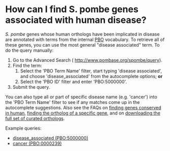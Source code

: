 # How can I find S. pombe genes associated with human disease?
<!-- pombase_categories: Orthology,Querying/Searching -->

*S. pombe* genes whose human orthologs have been implicated in disease
are annotated with terms from the internal
[PBO](/faq/what-pbo-option-advanced-search) vocabulary. To retrieve all
of these genes, you can use the most general "disease associated" term.
To do the query manually:

1.  Go to the Advanced Search ( <http://www.pombase.org/spombe/query>).
2.  Find the term:
    1.  Select the 'PBO Term Name' filter, start typing 'disease
        associated', and choose 'disease\_associated' from the
        autocomplete options; **or**
    2.  Select the 'PBO ID' filter and enter 'PBO:5000000'.
3.  Submit the query.

You can also type all or part of specific disease name (e.g. 'cancer')
into the 'PBO Term Name' filter to see if any matches come up in the
autocomplete suggestions. Also see the FAQs on [finding genes conserved in human](/faq/how-can-i-find-all-s-pombe-genes-are-conserved-human),
[finding the ortholog of a specific gene](/faq/how-can-i-find-s-pombe-orthologs-human-gene), and on
[downloading the full set of curated orthologs](/faq/how-can-i-obtain-list-human-and-s-pombe-orthologs).

Example queries:

-   [disease\_associated     (PBO:5000000)](/spombe/query/builder?filter=37&value=%5B%7B%22param%22:%7B%22filter_1%22:%7B%22filter%22:%2223%22,%22query%22:%22PBO:5000000%22%7D%7D,%22filter_count%22:%221%22%7D%5D) 
-   [cancer     (PBO:0000239)](/spombe/query/builder?filter=37&value=%5B%7B%22param%22:%7B%22filter_1%22:%7B%22filter%22:%2223%22,%22query%22:%22PBO:0000239%22%7D%7D,%22filter_count%22:%221%22%7D%5D) 


